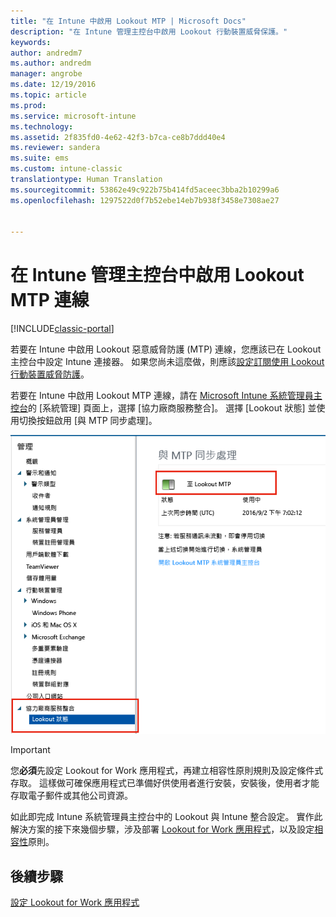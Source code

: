 ```yaml
---
title: "在 Intune 中啟用 Lookout MTP | Microsoft Docs"
description: "在 Intune 管理主控台中啟用 Lookout 行動裝置威脅保護。"
keywords: 
author: andredm7
ms.author: andredm
manager: angrobe
ms.date: 12/19/2016
ms.topic: article
ms.prod: 
ms.service: microsoft-intune
ms.technology: 
ms.assetid: 2f835fd0-4e62-42f3-b7ca-ce8b7ddd40e4
ms.reviewer: sandera
ms.suite: ems
ms.custom: intune-classic
translationtype: Human Translation
ms.sourcegitcommit: 53862e49c922b75b414fd5aceec3bba2b10299a6
ms.openlocfilehash: 1297522d0f7b52ebe14eb7b938f3458e7308ae27


---
```


# <a name="enable-lookout-mtp-connection-in-the-intune-admin-console"></a>在 Intune 管理主控台中啟用 Lookout MTP 連線

[!INCLUDE[classic-portal](../includes/classic-portal.md)]

若要在 Intune 中啟用 Lookout 惡意威脅防護 (MTP) 連線，您應該已在 Lookout 主控台中設定 Intune 連接器。  如果您尚未這麼做，則應該[設定訂閱使用 Lookout 行動裝置威脅防護](set-up-your-subscription-with-lookout-mtp.md)。

若要在 Intune 中啟用 Lookout MTP 連線，請在 [Microsoft Intune 系統管理員主控台](https://manage.microsoft.com)的 [系統管理] 頁面上，選擇 [協力廠商服務整合]。 選擇 [Lookout 狀態] 並使用切換按鈕啟用 [與 MTP 同步處理]。

![醒目提示啟用切換按鈕之 Lookout 同步處理頁面的螢幕擷取畫面](../media/mtp/lookout-intune-synchronization.png)

>[!IMPORTANT]
> 您**必須**先設定 Lookout for Work 應用程式，再建立相容性原則規則及設定條件式存取。 這樣做可確保應用程式已準備好供使用者進行安裝，安裝後，使用者才能存取電子郵件或其他公司資源。

如此即完成 Intune 系統管理員主控台中的 Lookout 與 Intune 整合設定。  實作此解決方案的接下來幾個步驟，涉及部署 [Lookout for Work 應用程式](configure-and-deploy-lookout-for-work-apps.md)，以及設定[相容性](enable-device-threat-protection-rule-in-compliance-policy.md)原則。


## <a name="next-steps"></a>後續步驟
[設定 Lookout for Work 應用程式](configure-and-deploy-lookout-for-work-apps.md)



<!--HONumber=Jan17_HO2-->


